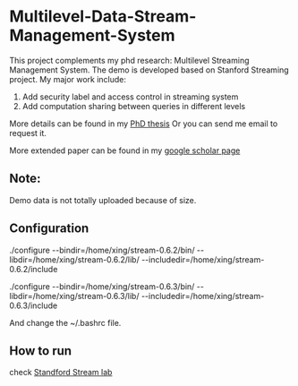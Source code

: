 # Multilevel-Data-Stream-Management-System

This project complements my phd research: Multilevel Streaming Management System. The demo is developed based on Stanford Streaming project. My major work include:

1. Add security label and access control in streaming system
2. Add computation sharing between queries in different levels

More details can be found in my [PhD thesis](https://dspace.library.colostate.edu/handle/10217/80188)
Or you can send me email to request it.

More extended paper can be found in my [google scholar page](https://scholar.google.com/citations?user=F1ABM20AAAAJ&hl=en)

## Note:

Demo data is not totally uploaded because of size. 

## Configuration

./configure --bindir=/home/xing/stream-0.6.2/bin/ --libdir=/home/xing/stream-0.6.2/lib/  --includedir=/home/xing/stream-0.6.2/include 

./configure --bindir=/home/xing/stream-0.6.3/bin/ --libdir=/home/xing/stream-0.6.3/lib/  --includedir=/home/xing/stream-0.6.3/include 

And change the ~/.bashrc file.

## How to run

check [Standford Stream lab](http://infolab.stanford.edu/stream/)
